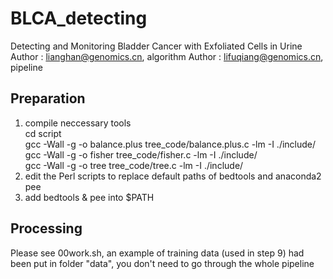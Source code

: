 # BLCA_detecting
Detecting and Monitoring Bladder Cancer with Exfoliated Cells in Urine
Author : lianghan@genomics.cn,  algorithm
Author : lifuqiang@genomics.cn, pipeline

## Preparation
1. compile neccessary tools <br />
cd script <br />
gcc -Wall -g -o balance.plus tree_code/balance.plus.c -lm -I ./include/ <br />
gcc -Wall -g -o fisher tree_code/fisher.c -lm -I ./include/ <br />
gcc -Wall -g -o tree tree_code/tree.c -lm -I ./include/ <br />
2. edit the Perl scripts to replace default paths of bedtools and anaconda2 pee <br />
3. add bedtools & pee into $PATH

## Processing
Please see 00work.sh, an example of training data (used in step 9) had been put in folder "data", you don't need to go through the whole pipeline


